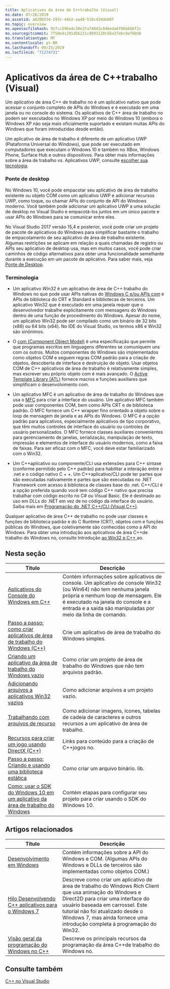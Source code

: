 ```yaml
---
title: Aplicativos da área de C++trabalho (Visual)
ms.date: 07/28/2019
ms.assetid: a020b534-293c-44e2-aa48-516c43ddeb8f
ms.topic: overview
ms.openlocfilehash: 91fcc596a4c30e3fa74043c846eda6f06b666f2c
ms.sourcegitcommit: 7750e4c291d56221c8893120c56a1fe6c9af60d6
ms.translationtype: MT
ms.contentlocale: pt-BR
ms.lasthandoff: 09/25/2019
ms.locfileid: "71274731"
---
```

# <a name="desktop-applications-visual-c"></a>Aplicativos da área de C++trabalho (Visual)

Um *aplicativo* de área C++ de trabalho no é um aplicativo nativo que pode acessar o conjunto completo de APIs do Windows e é executado em uma janela ou no console do sistema. Os aplicativos de C++ área de trabalho no podem ser executados no Windows XP por meio do Windows 10 (embora o Windows XP não seja mais oficialmente suportado e existam muitas APIs do Windows que foram introduzidas desde então). 

Um aplicativo de área de trabalho é diferente de um aplicativo UWP (Plataforma Universal do Windows), que pode ser executado em computadores que executam o Windows 10 e também no XBox, Windows Phone, Surface Hub e outros dispositivos. Para obter mais informações sobre a área de trabalho vs. Aplicativos UWP, consulte [escolher sua tecnologia](/windows/win32/choose-your-technology).

### <a name="desktop-bridge"></a>Ponte de desktop

No Windows 10, você pode empacotar seu aplicativo de área de trabalho existente ou objeto COM como um aplicativo UWP e adicionar recursos UWP, como toque, ou chamar APIs do conjunto de API do Windows moderno. Você também pode adicionar um aplicativo UWP a uma solução de desktop no Visual Studio e empacotá-los juntos em um único pacote e usar APIs do Windows para se comunicar entre eles.

No Visual Studio 2017 versão 15,4 e posterior, você pode criar um projeto de pacote de aplicativos do Windows para simplificar bastante o trabalho de empacotamento de seu aplicativo de área de trabalho existente. Algumas restrições se aplicam em relação a quais chamadas de registro ou APIs seu aplicativo de desktop usa, mas em muitos casos, você pode criar caminhos de código alternativos para obter uma funcionalidade semelhante durante a execução em um pacote de aplicativo. Para saber mais, veja [Ponte de Desktop](/windows/uwp/porting/desktop-to-uwp-root).

### <a name="terminology"></a>Terminologia

- Um aplicativo *Win32* é um aplicativo de área de C++ trabalho do Windows no que pode usar APIs nativas do [Windows C e/ou APIs com](/windows/win32/apiindex/windows-api-list) e APIs de biblioteca do CRT e Standard e bibliotecas de terceiros. Um aplicativo Win32 que é executado em uma janela requer que o desenvolvedor trabalhe explicitamente com mensagens do Windows dentro de uma função de procedimento do Windows. Apesar do nome, um aplicativo Win32 pode ser compilado como um binário de 32 bits (x86) ou 64 bits (x64). No IDE do Visual Studio, os termos x86 e Win32 são sinônimos.

- O [com (Component Object Model)](/windows/win32/com/the-component-object-model) é uma especificação que permite que programas escritos em linguagens diferentes se comuniquem uns com os outros. Muitos componentes do Windows são implementados como objetos COM e seguem regras COM padrão para a criação de objetos, descoberta de interface e destruição de objeto.  Usar objetos COM de C++ aplicativos de área de trabalho é relativamente simples, mas escrever seu próprio objeto com é mais avançado. O [Active Template Library (ATL)](../atl/atl-com-desktop-components.md) fornece macros e funções auxiliares que simplificam o desenvolvimento com.

- Um aplicativo MFC é um aplicativo de área de trabalho do Windows que usa o [MFC](../mfc/mfc-desktop-applications.md) para criar a interface do usuário. Um aplicativo MFC também pode usar componentes COM, bem como APIs CRT e de biblioteca padrão. O MFC fornece um C++ wrapper fino orientado a objeto sobre o loop de mensagem de janela e as APIs do Windows. O MFC é a opção padrão para aplicativos, especialmente aplicativos de tipo corporativo, que têm muitos controles de interface do usuário ou controles de usuário personalizados. O MFC fornece classes auxiliares convenientes para gerenciamento de janelas, serialização, manipulação de texto, impressão e elementos de interface do usuário modernos, como a faixa de faixas. Para ser eficaz com o MFC, você deve estar familiarizado com o Win32.

- Um C++aplicativo ou componente/CLI usa extensões para C++ sintaxe (conforme permitido pelo C++ padrão) para habilitar a interação entre o .net e o código nativo C + +.  Um C++aplicativo/CLI pode ter partes que são executadas nativamente e partes que são executadas no .NET Framework com acesso à biblioteca de classes base do .net. C++/CLI é a opção preferida quando você tem código C++ nativo que precisa trabalhar com código escrito no C# ou Visual Basic. Ele é destinado ao uso em DLLs do .NET em vez de no código da interface do usuário. Saiba mais em [Programação do .NET C++/CLI (Visual C++)](../dotnet/dotnet-programming-with-cpp-cli-visual-cpp.md).

Qualquer aplicativo de área C++ de trabalho no pode usar classes e funções de biblioteca padrão e do C Runtime (CRT), objetos com e funções públicas do Windows, que coletivamente são conhecidas como a API do Windows. Para obter uma introdução aos aplicativos de área C++de trabalho do Windows no, consulte Introdução [ao Win32 e C++ ](/windows/win32/LearnWin32/learn-to-program-for-windows)ao.

## <a name="in-this-section"></a>Nesta seção

|Título|Descrição|
|-----------|-----------------|
|[Aplicativos do Console do Windows em C++](console-applications-in-visual-cpp.md)|Contém informações sobre aplicativos de console. Um aplicativo de console Win32 (ou Win64) não tem nenhuma janela própria e nenhum loop de mensagem. Ele é executado na janela do console e a entrada e a saída são manipuladas por meio da linha de comando.|
|[Passo a passo: como criar aplicativos de área de trabalho do Windows (C++)](walkthrough-creating-windows-desktop-applications-cpp.md)|Crie um aplicativo de área de trabalho do Windows simples.|
|[Criando um aplicativo da área de trabalho do Windows vazio](creating-an-empty-windows-desktop-application.md)|Como criar um projeto de área de trabalho do Windows que não tem arquivos padrão.|
|[Adicionando arquivos a aplicativos Win32 vazios](adding-files-to-an-empty-win32-applications.md)|Como adicionar arquivos a um projeto vazio.|
|[Trabalhando com arquivos de recurso](working-with-resource-files.md)|Como adicionar imagens, ícones, tabelas de cadeia de caracteres e outros recursos a um aplicativo de área de trabalho.|
|[Recursos para criar um jogo usando DirectX (C++)](resources-for-creating-a-game-using-directx.md)|Links para conteúdo para a criação de C++jogos no.|
|[Passo a passo: Criando e usando uma biblioteca estática](walkthrough-creating-and-using-a-static-library-cpp.md)|Como criar um arquivo binário. lib.|
|[Como: usar o SDK do Windows 10 em um aplicativo da área de trabalho do Windows](how-to-use-the-windows-10-sdk-in-a-windows-desktop-application.md)|Contém etapas para configurar seu projeto para criar usando o SDK do Windows 10.|

## <a name="related-articles"></a>Artigos relacionados

|Título|Descrição|
|-----------|-----------------|
|[Desenvolvimento em Windows](/windows/win32/index)|Contém informações sobre a API do Windows e COM. (Algumas APIs do Windows e DLLs de terceiros são implementadas como objetos COM.)|
|[Hilo Desenvolvendo C++ aplicativos para o Windows 7](https://msdn.microsoft.com/library/windows/desktop/ff708696.aspx)|Descreve como criar um aplicativo de área de trabalho do Windows Rich Client que usa animação do Windows e Direct2D para criar uma interface do usuário baseada em carrossel.  Este tutorial não foi atualizado desde o Windows 7, mas ainda fornece uma introdução completa à programação do Win32.|
|[Visão geral da programação do Windows no C++](overview-of-windows-programming-in-cpp.md)|Descreve os principais recursos da programação da área C++de trabalho do Windows no.|

## <a name="see-also"></a>Consulte também

[C++ no Visual Studio](../overview/visual-cpp-in-visual-studio.md)